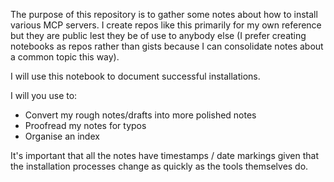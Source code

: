 The purpose of this repository is to gather some notes about how to install various MCP servers. I create repos like this primarily for my own reference but they are public lest they be of use to anybody else (I prefer creating notebooks as repos rather than gists because I can consolidate notes about a common topic this way).

I will use this notebook to document successful installations.

I will you use to:

- Convert my rough notes/drafts into more polished notes 
- Proofread my notes for typos 
- Organise an index 

It's important that all the notes have timestamps / date markings given that the installation processes change as quickly as the tools themselves do.